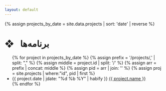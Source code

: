```yaml
---
layout: default
---
```

{% assign projects_by_date = site.data.projects | sort: 'date' | reverse %}

<div class="card">
  <h1>❖ &nbsp; برنامه‌ها</h1>
  <ul class="list-meta">
  {% for project in projects_by_date %}
  {% assign prefix = '/projects/,' | split: "," %}
  {% assign middle = project.id | split: '/' %}
  {% assign arr = prefix | concat: middle %}
  {% assign pid = arr | join: '' %}
  {% assign proj = site.projects | where:"id", pid | first %}
    <li class="post-list-item">
      <span class="list-meta-col">
        {{ project.date | jdate: "%d %b %Y" | habify }}
      </span>
      <span>
        <a href="{{ proj.id }}.html">{{ project.name }}</a>
      </span>
    </li>
  {% endfor %}
  </ul>
</div>